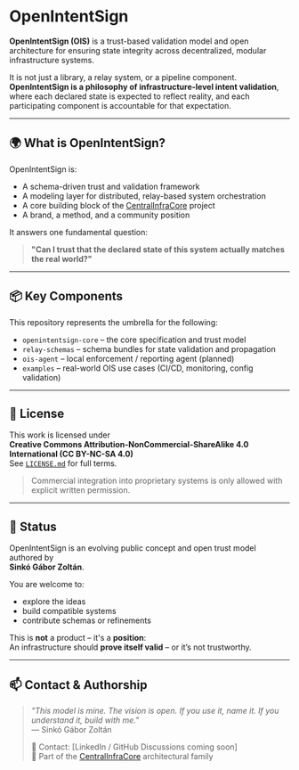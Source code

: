 # OpenIntentSign

**OpenIntentSign (OIS)** is a trust-based validation model and open architecture for ensuring state integrity across decentralized, modular infrastructure systems.

It is not just a library, a relay system, or a pipeline component.  
**OpenIntentSign is a philosophy of infrastructure-level intent validation**, where each declared state is expected to reflect reality, and each participating component is accountable for that expectation.

---

## 🌍 What is OpenIntentSign?

OpenIntentSign is:

- A schema-driven trust and validation framework
- A modeling layer for distributed, relay-based system orchestration
- A core building block of the [CentralInfraCore](https://github.com/CentralInfraCore) project
- A brand, a method, and a community position

It answers one fundamental question:

> **"Can I trust that the declared state of this system actually matches the real world?"**

---

## 📦 Key Components

This repository represents the umbrella for the following:

- `openintentsign-core` – the core specification and trust model
- `relay-schemas` – schema bundles for state validation and propagation
- `ois-agent` – local enforcement / reporting agent (planned)
- `examples` – real-world OIS use cases (CI/CD, monitoring, config validation)

---

## 🔐 License

This work is licensed under  
**Creative Commons Attribution-NonCommercial-ShareAlike 4.0 International (CC BY-NC-SA 4.0)**  
See [`LICENSE.md`](./LICENSE.md) for full terms.

> Commercial integration into proprietary systems is only allowed with explicit written permission.

---

## 🧭 Status

OpenIntentSign is an evolving public concept and open trust model authored by  
**Sinkó Gábor Zoltán**.

You are welcome to:
- explore the ideas
- build compatible systems
- contribute schemas or refinements

This is **not** a product – it's a **position**:  
An infrastructure should **prove itself valid** – or it’s not trustworthy.

---

## 📫 Contact & Authorship

> _"This model is mine. The vision is open. If you use it, name it. If you understand it, build with me."_  
> — Sinkó Gábor Zoltán
>
> 📧 Contact: [LinkedIn / GitHub Discussions coming soon]  
> 📍 Part of the [CentralInfraCore](https://github.com/CentralInfraCore) architectural family
